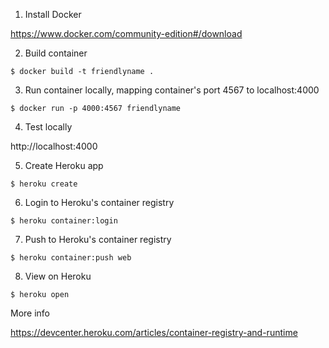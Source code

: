 1. Install Docker

https://www.docker.com/community-edition#/download


2. Build container

`$ docker build -t friendlyname .`


3. Run container locally, mapping container's port 4567 to localhost:4000

`$ docker run -p 4000:4567 friendlyname`


4. Test locally

http://localhost:4000


5. Create Heroku app

`$ heroku create`


6. Login to Heroku's container registry

`$ heroku container:login`


7. Push to Heroku's container registry

`$ heroku container:push web`


8. View on Heroku

`$ heroku open`


More info

https://devcenter.heroku.com/articles/container-registry-and-runtime
